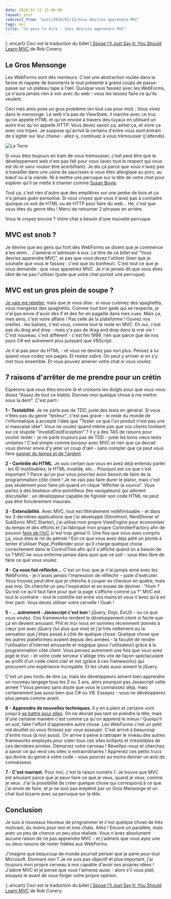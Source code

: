 ```yaml
---
date: 2010-01-12 15:00:00
layout: post
redirect_from: "post/2010/01/12/Vous-devriez-apprendre-MVC"
tags: mvc
title: "Je peux le dire : Vous devriez apprendre MVC"
---
```


{:.encart}
Ceci est la traduction du billet [I Spose I'll Just Say It: You Should Learn MVC](http://blog.wekeroad.com/2009/04/22/i-spose-ill-just-say-it-you-should-learn-mvc) de Rob
Conery.

## Le Gros Mensonge

Les WebForms sont des menteurs. C'est une abstraction roulée dans la farine
et nappée de boniments le tout présenté à grand coups de passe-passe sur un
plateau tape à l'œil. Quoique vous fassiez avec les WebForms, ça n'aura jamais
rien à voir avec du web - vous les laissez faire ce qu'ils veulent.

Ceci mes amis pose un gros problème (en tout cas pour moi) : Vous vivez
dans le mensonge. Le web n'a pas de ViewState, il marche avec ce truc qu'on
appelle HTML et qu'on envoie à travers des tuyaux en utilisant un autre truc
qu'on appelle HTTP. Vous devez savoir ça, aimer ça, et vivre ça avec vos
tripes. Je suppose qu'arrivé là certains d'entre vous sont entrain de s'agiter
sur leur chaise - allez-y, continuez à vous trémousser (j'attends).

![La Terre](http://blog.wekeroad.com/wp-content/uploads/2009/04/world-thumb.jpg)

Si vous êtes toujours en train de vous trémousser, c'est peut être que le
développement web n'est pas fait pour vous (avec tout le respect qui vous est
dû et sans vouloir être acerbifiant). Je dis ça parce que vous n'avez pas à
travailler dans une usine de saucisses si vous êtes allergique au porc, au bœuf
ou à la viande. Ni à mettre une perruque sur la tête de votre chat pour espérer
qu'il se mette à chanter comme [Susan Boyle](http://www.youtube.com/watch?v=RxPZh4AnWyk).

Tout ça, c'est rien d'autre que des emplâtres sur une jambe de bois et ça
n'a jamais guéri personne. Si vous croyez que vous n'avez pas à connaitre
quoique ce soit de HTML ou de HTTP pour faire du web... Hé, c'est que vous êtes
du genre têtu ! Merci de retourner 2 phrases en arrière.

Vous le croyez encore ? Votre chat a besoin d'une nouvelle
perruque.

## MVC est snob ?

Je devine que les gens qui font des  WebForms se disent que je commence
à les emm... J'aimerai m'adresser à eux. Le titre de ce billet est "Vous
devriez apprendre MVC", et pas que vous devez l'utiliser (bien que je souhaite
que vous le fassiez : c'est que du bonheur). C'est tout ce que je vous
demande : que vous appreniez MVC. Je n'ai jamais dit que vous étiez idiot
de ne pas l'utiliser (juste que votre chat portait une perruque).

## MVC est un gros plein de soupe ?

[Je vais me répéter](http://blog.wekeroad.com/blog/asp-net-mvc-avoiding-tag-soup/), mais que je vous dise : si vous
cuisinez des spaghettis, vous mangerez  des spaghettis. Comme tout bon
geek qui se respecte, je n'ai pas envie d'avoir des if et des for en pagaille
dans mes vues. Mais ça, mes amis, c'est votre affaire ! Pas celle de la
plateforme ! Ouvrez vos oreilles : les balises, c'est vous, comme
tout le reste en MVC. Eh oui, c'est pas du drag and drop - mais y'a pas de drag
and drop dans la vrai vie ! C'est nouveau, c'est différent - c'est fini
1999, rien que parce que de nos jours C# est autrement plus puissant que
VBScript.

Je n'ai pas peur du HTML - et vous ne devriez pas non plus. Pensez à lui
quand vous codez vos pages. Et restez sobre. On peut y arriver si on s'y met
tous ensemble. Et vous pouvez amener votre chat si vous voulez.

## 7 raisons d'arrêter de me prendre pour un crétin

Espérons que vous êtes encore là et croisons les doigts pour que vous vous
disiez "Assez de tout ce blabla. Donnes-moi quelque chose à me mettre sous la
dent". C'est parti :

**1 - Testabilité**. Je ne parle pas de TDD, juste des tests en
général. Si vous n'êtes pas du genre "testeur", c'est pas grave - le reste du
monde de l'informatique a accepté l'idée que "Tester ce que l'on produit n'est
pas une si mauvaise idée". Vous ne voulez quand même pas que vos clients
tombent sur ce stupide "*InvalidCastException*" ? Il y a des TAS de raisons
pour vouloir tester - je ne parle toujours pas de TDD - juste les bons vieux
tests unitaires ! C'est simple comme bonjour avec MVC et rien que ça
devrait vous donner envie d'y jeter un coup d'œil - sans compter que ça peut
vous faire [gagner
du temps et de l'argent](http://blog.wekeroad.com/kona/kona-2/).

**2 - Contrôle du HTML**. Je suis certain que vous en avez déjà
entendu parler : les ID inutilisables, le HTML invalide, etc... Pourquoi
est-ce que c'est important ? Parce qu'un jour vous pourriez avoir besoin
de faire de la programmation côté client ! Je ne vais pas faire durer le
plaisir, mais c'est pas seulement pour faire joli quand on clique "Afficher la
source". Vous parlez à des bestiaux ultra-pointilleux (les navigateurs) qui
adorent discutailler : un développeur capable de fignoler son code HTML ne
peut pas être foncièrement mauvais.

**3 - Extensibilité.** Avec MVC, tout est littéralement
redéfinissable - et dans les 3 dernières applications que j'ai développé
(Storefront, NerdDinner et SubSonic MVC Starter), j'ai utilisé mon propre
ViewEngine pour économiser du temps et des efforts et j'ai fabriqué mon propre
ControllerFactory afin de pouvoir [faire de
l'IoC](http://www.asp.net/learn/mvc-videos/video-366.aspx) (c'est trop génial !). Une fois que vous avez compris ça, vous êtes
le roi du pétrole ! Est-ce que vous avez déjà pété un plomb à tenter
d'utiliser Page_PreRender pour qu'il charge quelque chose correctement dans le
ControlTree afin qu'il s'affiche quand on a besoin de lui ? MVC ne vous
enferme jamais dans quoi que ce soit - vous êtes libre de faire ce que vous
voulez.

**4 - Ca vous fait réfléchir...** C'est un truc que je n'ai
jamais aimé avec les WebForms - je n'avais jamais l'impression de réfléchir –
juste d'exécuter. Vous trouvez peut-être que je cherche à couper es cheveux en
quatre, mais pas moi. On cherche un peu l'inspiration et on essaie de
deviner : "Hum ? Qu'est-ce qu'il faut faire pour que la page
s'affiche comme ça ?" MVC est tout le contraire - tout le contrôle est entre
vos mains et vous n'avez qu'à en tirer parti. Vous devez utiliser votre
cervelle ! Ouah !

**5 - ... autrement : Javascript c'est bon** !
jQuery, Dojo, ExtJS - ou ce que vous voulez.  Ces frameworks rendent le
développement client si facile que ça en devient amusant. Phil et moi nous en
sommes récemment donnés à cœur joie avec jQuery (lui plus que moi) et j'ai très
nettement eu la sensation que j'étais passé à côté de quelque chose. Quelque
chose que les autres plateformes avaient depuis des années - la faculté de
rendre l'utilisation d'internet amusante et magique (pour l'utilisateur) grâce
à la programmation côté client. Vous pensez autrement une fois que vous avez
pigé le truc - et votre code serveur s'allège très vite de façon spectaculaire
au profit d'un code client clair et net (grâce à ces frameworks) qui procurent
une expérience incroyable. Et les chats aussi aiment le jQuery.

C'est un peu tordu de dire ça, mais les développeurs aiment bien apprendre
un nouveau langage tous les 2 ou 3 ans, alors pourquoi pas Javascript cette
année ? Vous pensez sans doute que vous le connaissez déjà, mais
certainement pas aussi bien que C# ou VB. Essayez - vous ne développerez plus
jamais comme avant.

**6 - Apprendre de nouvelles techniques.** Il y en a plein et
certains vont jusqu'à [se battre pour elles](http://stephenwalther.com/blog/archive/2009/04/08/test-after-development-is-not-test-driven-development.aspx). On ne devrait pas tant se prendre la
tête, mais d'une certaine manière c'est comme ça qu'on apprend le mieux !
Quoiqu'il en soit, faite l'effort d'apprendre autre chose. Les WebForms c'est
un petit nid douillet où vous finissez par vous assoupir. C'est arrivé à
beaucoup d'entre nous (à moi aussi). On arrive à peine à rattraper le niveau
des autres frameworks employés pour créer tous ces sites brillants et
irrésistibles de ces dernières années. Démarrez votre cerveau !
Réveillez-vous et cherchez à savoir ce qui rend ces sites si
extraordinaires ! Apprenez ces petits trucs qui donne du génie à votre
code - vous pourrez au moins donner un avis de connaisseur.

**7 - C'est marrant.** Pour moi, c'est la raison numéro 1. Je
trouve que MVC est amusant parce que je peux faire ce que je veux, quand je
veux, comme je veux. J'ai la possibilité de créer quelque chose qui correspond
à ce que j'ai envie de faire, et je ne suis pas empêtré par un Gros Mensonge et
un chat tout bizarre avec sa perruque sur la tête.

## Conclusion

Je suis à nouveaux heureux de programmer et c'est quelque chose de très
motivant, du moins pour moi et mes chats. Allez ! Encore un parallèle,
mais avec un peu de chance un peu plus réaliste. Vous n'avez absolument aucune
raison de ne pas apprendre MVC - et j'admets  que vous ayez une ou deux
raisons de rester fidèles aux WebForms.

J'imagine que beaucoup de monde pourrait penser que je parle pour tout
Microsoft. Etonnant non ? Je ne suis pas objectif et plus important, j'ai
toujours mon propre cerveau à moi capable d'avoir ses propres idées !
J'adore MVC et je pense que vous l'aimerez aussi - alors s'il vous plait,
essayez le avant de vous forger votre propre opinion.

{:.encart}
Ceci est la traduction du billet [I Spose I'll Just Say It: You Should Learn MVC](http://blog.wekeroad.com/2009/04/22/i-spose-ill-just-say-it-you-should-learn-mvc) de Rob
Conery.
